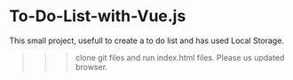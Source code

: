 # To-Do-List-with-Vue.js
This small project, usefull to create a to do list and has used Local Storage.
>>> clone  git files and run index.html files. 
>>> Please us updated browser.
